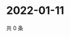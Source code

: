 # 2022-01-11

共 0 条

<!-- BEGIN WEIBO -->
<!-- 最后更新时间 Tue Jan 11 2022 03:07:51 GMT+0800 (China Standard Time) -->

<!-- END WEIBO -->
